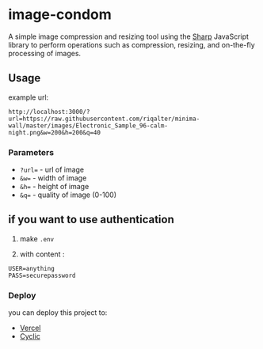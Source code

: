 # image-condom

A simple image compression and resizing tool using the [Sharp](https://www.npmjs.com/package/sharp) JavaScript library to perform operations such as compression, resizing, and on-the-fly processing of images.

## Usage

example url:

   `http://localhost:3000/?url=https://raw.githubusercontent.com/riqalter/minima-wall/master/images/Electronic_Sample_96-calm-night.png&w=200&h=200&q=40`

### Parameters

- `?url=` - url of image
- `&w=` - width of image
- `&h=` - height of image 
- `&q=` - quality of image (0-100)

## if you want to use authentication 

1. make `.env` 

2. with content :
```
USER=anything
PASS=securepassword
```

### Deploy

you can deploy this project to:

- [Vercel](https://vercel.com/)
- [Cyclic](https://cyclic.sh/)
